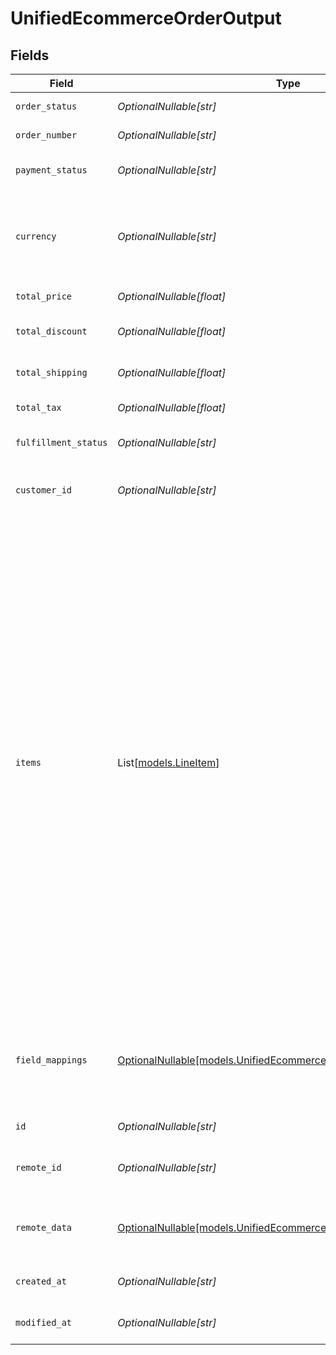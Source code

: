 # UnifiedEcommerceOrderOutput


## Fields

| Field                                                                                                                                                                                                                                                                                                                                                                                                                                                                                                                                                 | Type                                                                                                                                                                                                                                                                                                                                                                                                                                                                                                                                                  | Required                                                                                                                                                                                                                                                                                                                                                                                                                                                                                                                                              | Description                                                                                                                                                                                                                                                                                                                                                                                                                                                                                                                                           | Example                                                                                                                                                                                                                                                                                                                                                                                                                                                                                                                                               |
| ----------------------------------------------------------------------------------------------------------------------------------------------------------------------------------------------------------------------------------------------------------------------------------------------------------------------------------------------------------------------------------------------------------------------------------------------------------------------------------------------------------------------------------------------------- | ----------------------------------------------------------------------------------------------------------------------------------------------------------------------------------------------------------------------------------------------------------------------------------------------------------------------------------------------------------------------------------------------------------------------------------------------------------------------------------------------------------------------------------------------------- | ----------------------------------------------------------------------------------------------------------------------------------------------------------------------------------------------------------------------------------------------------------------------------------------------------------------------------------------------------------------------------------------------------------------------------------------------------------------------------------------------------------------------------------------------------- | ----------------------------------------------------------------------------------------------------------------------------------------------------------------------------------------------------------------------------------------------------------------------------------------------------------------------------------------------------------------------------------------------------------------------------------------------------------------------------------------------------------------------------------------------------- | ----------------------------------------------------------------------------------------------------------------------------------------------------------------------------------------------------------------------------------------------------------------------------------------------------------------------------------------------------------------------------------------------------------------------------------------------------------------------------------------------------------------------------------------------------- |
| `order_status`                                                                                                                                                                                                                                                                                                                                                                                                                                                                                                                                        | *OptionalNullable[str]*                                                                                                                                                                                                                                                                                                                                                                                                                                                                                                                               | :heavy_minus_sign:                                                                                                                                                                                                                                                                                                                                                                                                                                                                                                                                    | The status of the order                                                                                                                                                                                                                                                                                                                                                                                                                                                                                                                               | UNSHIPPED                                                                                                                                                                                                                                                                                                                                                                                                                                                                                                                                             |
| `order_number`                                                                                                                                                                                                                                                                                                                                                                                                                                                                                                                                        | *OptionalNullable[str]*                                                                                                                                                                                                                                                                                                                                                                                                                                                                                                                               | :heavy_minus_sign:                                                                                                                                                                                                                                                                                                                                                                                                                                                                                                                                    | The number of the order                                                                                                                                                                                                                                                                                                                                                                                                                                                                                                                               | 19823838833                                                                                                                                                                                                                                                                                                                                                                                                                                                                                                                                           |
| `payment_status`                                                                                                                                                                                                                                                                                                                                                                                                                                                                                                                                      | *OptionalNullable[str]*                                                                                                                                                                                                                                                                                                                                                                                                                                                                                                                               | :heavy_minus_sign:                                                                                                                                                                                                                                                                                                                                                                                                                                                                                                                                    | The payment status of the order                                                                                                                                                                                                                                                                                                                                                                                                                                                                                                                       | SUCCESS                                                                                                                                                                                                                                                                                                                                                                                                                                                                                                                                               |
| `currency`                                                                                                                                                                                                                                                                                                                                                                                                                                                                                                                                            | *OptionalNullable[str]*                                                                                                                                                                                                                                                                                                                                                                                                                                                                                                                               | :heavy_minus_sign:                                                                                                                                                                                                                                                                                                                                                                                                                                                                                                                                    | The currency of the order. Authorized value must be of type CurrencyCode (ISO 4217)                                                                                                                                                                                                                                                                                                                                                                                                                                                                   | AUD                                                                                                                                                                                                                                                                                                                                                                                                                                                                                                                                                   |
| `total_price`                                                                                                                                                                                                                                                                                                                                                                                                                                                                                                                                         | *OptionalNullable[float]*                                                                                                                                                                                                                                                                                                                                                                                                                                                                                                                             | :heavy_minus_sign:                                                                                                                                                                                                                                                                                                                                                                                                                                                                                                                                    | The total price of the order                                                                                                                                                                                                                                                                                                                                                                                                                                                                                                                          | 300                                                                                                                                                                                                                                                                                                                                                                                                                                                                                                                                                   |
| `total_discount`                                                                                                                                                                                                                                                                                                                                                                                                                                                                                                                                      | *OptionalNullable[float]*                                                                                                                                                                                                                                                                                                                                                                                                                                                                                                                             | :heavy_minus_sign:                                                                                                                                                                                                                                                                                                                                                                                                                                                                                                                                    | The total discount on the order                                                                                                                                                                                                                                                                                                                                                                                                                                                                                                                       | 10                                                                                                                                                                                                                                                                                                                                                                                                                                                                                                                                                    |
| `total_shipping`                                                                                                                                                                                                                                                                                                                                                                                                                                                                                                                                      | *OptionalNullable[float]*                                                                                                                                                                                                                                                                                                                                                                                                                                                                                                                             | :heavy_minus_sign:                                                                                                                                                                                                                                                                                                                                                                                                                                                                                                                                    | The total shipping cost of the order                                                                                                                                                                                                                                                                                                                                                                                                                                                                                                                  | 120                                                                                                                                                                                                                                                                                                                                                                                                                                                                                                                                                   |
| `total_tax`                                                                                                                                                                                                                                                                                                                                                                                                                                                                                                                                           | *OptionalNullable[float]*                                                                                                                                                                                                                                                                                                                                                                                                                                                                                                                             | :heavy_minus_sign:                                                                                                                                                                                                                                                                                                                                                                                                                                                                                                                                    | The total tax on the order                                                                                                                                                                                                                                                                                                                                                                                                                                                                                                                            | 120                                                                                                                                                                                                                                                                                                                                                                                                                                                                                                                                                   |
| `fulfillment_status`                                                                                                                                                                                                                                                                                                                                                                                                                                                                                                                                  | *OptionalNullable[str]*                                                                                                                                                                                                                                                                                                                                                                                                                                                                                                                               | :heavy_minus_sign:                                                                                                                                                                                                                                                                                                                                                                                                                                                                                                                                    | The fulfillment status of the order                                                                                                                                                                                                                                                                                                                                                                                                                                                                                                                   | PENDING                                                                                                                                                                                                                                                                                                                                                                                                                                                                                                                                               |
| `customer_id`                                                                                                                                                                                                                                                                                                                                                                                                                                                                                                                                         | *OptionalNullable[str]*                                                                                                                                                                                                                                                                                                                                                                                                                                                                                                                               | :heavy_minus_sign:                                                                                                                                                                                                                                                                                                                                                                                                                                                                                                                                    | The UUID of the customer associated with the order                                                                                                                                                                                                                                                                                                                                                                                                                                                                                                    | 801f9ede-c698-4e66-a7fc-48d19eebaa4f                                                                                                                                                                                                                                                                                                                                                                                                                                                                                                                  |
| `items`                                                                                                                                                                                                                                                                                                                                                                                                                                                                                                                                               | List[[models.LineItem](../models/lineitem.md)]                                                                                                                                                                                                                                                                                                                                                                                                                                                                                                        | :heavy_minus_sign:                                                                                                                                                                                                                                                                                                                                                                                                                                                                                                                                    | The items in the order                                                                                                                                                                                                                                                                                                                                                                                                                                                                                                                                | [<br/>{<br/>"remote_id": "12345",<br/>"product_id": "prod_001",<br/>"variant_id": "var_001",<br/>"sku": "SKU123",<br/>"title": "Sample Product",<br/>"quantity": 2,<br/>"price": "19.99",<br/>"total": "39.98",<br/>"fulfillment_status": "PENDING",<br/>"requires_shipping": true,<br/>"taxable": true,<br/>"weight": 1.5,<br/>"variant_title": "Size M",<br/>"vendor": "Sample Vendor",<br/>"properties": [<br/>{<br/>"name": "Color",<br/>"value": "Red"<br/>}<br/>],<br/>"tax_lines": [<br/>{<br/>"title": "Sales Tax",<br/>"price": "3.00",<br/>"rate": 0.075<br/>}<br/>],<br/>"discount_allocations": [<br/>{<br/>"amount": "5.00",<br/>"discount_application_index": 0<br/>}<br/>]<br/>}<br/>] |
| `field_mappings`                                                                                                                                                                                                                                                                                                                                                                                                                                                                                                                                      | [OptionalNullable[models.UnifiedEcommerceOrderOutputFieldMappings]](../models/unifiedecommerceorderoutputfieldmappings.md)                                                                                                                                                                                                                                                                                                                                                                                                                            | :heavy_minus_sign:                                                                                                                                                                                                                                                                                                                                                                                                                                                                                                                                    | The custom field mappings of the object between the remote 3rd party & Panora                                                                                                                                                                                                                                                                                                                                                                                                                                                                         | {<br/>"fav_dish": "broccoli",<br/>"fav_color": "red"<br/>}                                                                                                                                                                                                                                                                                                                                                                                                                                                                                            |
| `id`                                                                                                                                                                                                                                                                                                                                                                                                                                                                                                                                                  | *OptionalNullable[str]*                                                                                                                                                                                                                                                                                                                                                                                                                                                                                                                               | :heavy_minus_sign:                                                                                                                                                                                                                                                                                                                                                                                                                                                                                                                                    | The UUID of the order                                                                                                                                                                                                                                                                                                                                                                                                                                                                                                                                 | 801f9ede-c698-4e66-a7fc-48d19eebaa4f                                                                                                                                                                                                                                                                                                                                                                                                                                                                                                                  |
| `remote_id`                                                                                                                                                                                                                                                                                                                                                                                                                                                                                                                                           | *OptionalNullable[str]*                                                                                                                                                                                                                                                                                                                                                                                                                                                                                                                               | :heavy_minus_sign:                                                                                                                                                                                                                                                                                                                                                                                                                                                                                                                                    | The remote ID of the order in the context of the 3rd Party                                                                                                                                                                                                                                                                                                                                                                                                                                                                                            | id_1                                                                                                                                                                                                                                                                                                                                                                                                                                                                                                                                                  |
| `remote_data`                                                                                                                                                                                                                                                                                                                                                                                                                                                                                                                                         | [OptionalNullable[models.UnifiedEcommerceOrderOutputRemoteData]](../models/unifiedecommerceorderoutputremotedata.md)                                                                                                                                                                                                                                                                                                                                                                                                                                  | :heavy_minus_sign:                                                                                                                                                                                                                                                                                                                                                                                                                                                                                                                                    | The remote data of the customer in the context of the 3rd Party                                                                                                                                                                                                                                                                                                                                                                                                                                                                                       | {<br/>"fav_dish": "broccoli",<br/>"fav_color": "red"<br/>}                                                                                                                                                                                                                                                                                                                                                                                                                                                                                            |
| `created_at`                                                                                                                                                                                                                                                                                                                                                                                                                                                                                                                                          | *OptionalNullable[str]*                                                                                                                                                                                                                                                                                                                                                                                                                                                                                                                               | :heavy_minus_sign:                                                                                                                                                                                                                                                                                                                                                                                                                                                                                                                                    | The created date of the object                                                                                                                                                                                                                                                                                                                                                                                                                                                                                                                        | 2024-10-01T12:00:00Z                                                                                                                                                                                                                                                                                                                                                                                                                                                                                                                                  |
| `modified_at`                                                                                                                                                                                                                                                                                                                                                                                                                                                                                                                                         | *OptionalNullable[str]*                                                                                                                                                                                                                                                                                                                                                                                                                                                                                                                               | :heavy_minus_sign:                                                                                                                                                                                                                                                                                                                                                                                                                                                                                                                                    | The modified date of the object                                                                                                                                                                                                                                                                                                                                                                                                                                                                                                                       | 2024-10-01T12:00:00Z                                                                                                                                                                                                                                                                                                                                                                                                                                                                                                                                  |